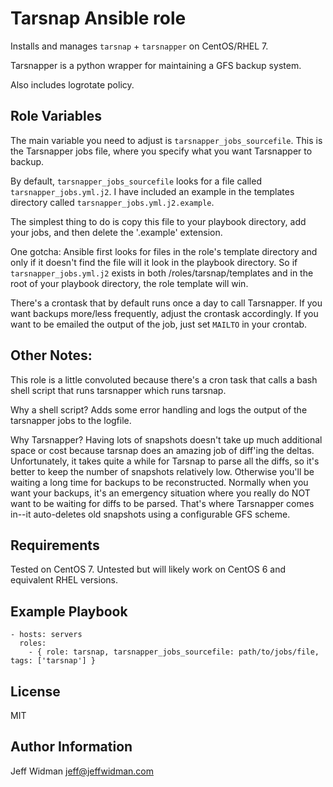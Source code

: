 Tarsnap Ansible role
=========

Installs and manages `tarsnap` + `tarsnapper` on CentOS/RHEL 7.

Tarsnapper is a python wrapper for maintaining a GFS backup system.

Also includes logrotate policy.

Role Variables
--------------

The main variable you need to adjust is `tarsnapper_jobs_sourcefile`. This is the
Tarsnapper jobs file, where you specify what you want Tarsnapper to backup.

By default, `tarsnapper_jobs_sourcefile` looks for a file called
`tarsnapper_jobs.yml.j2`. I have included an example in the templates directory
called `tarsnapper_jobs.yml.j2.example`.

The simplest thing to do is copy this file to your playbook directory, add your
jobs, and then delete the '.example' extension.

One gotcha: Ansible first looks for files in the role's template directory and
only if it doesn't find the file will it look in the playbook directory. So if
`tarsnapper_jobs.yml.j2` exists in both /roles/tarsnap/templates and in the root
of your playbook directory, the role template will win.

There's a crontask that by default runs once a day to call Tarsnapper. If you want
backups more/less frequently, adjust the crontask accordingly.
If you want to be emailed the output of the job, just set `MAILTO` in your crontab.

Other Notes:
--------------

This role is a little convoluted because there's a cron task that calls a bash
shell script that runs tarsnapper which runs tarsnap.

Why a shell script?
Adds some error handling and logs the output of the tarsnapper jobs to the logfile.

Why Tarsnapper?
Having lots of snapshots doesn't take up much additional space or cost because
tarsnap does an amazing job of diff'ing the deltas. Unfortunately, it takes
quite a while for Tarsnap to parse all the diffs, so it's better to keep the number
of snapshots relatively low. Otherwise you'll be waiting a long time for backups
to be reconstructed. Normally when you want your backups, it's an emergency
situation where you really do NOT want to be waiting for diffs to be parsed.
That's where Tarsnapper comes in--it auto-deletes old snapshots using a configurable
GFS scheme.

Requirements
------------

Tested on CentOS 7.
Untested but will likely work on CentOS 6 and equivalent RHEL versions.

Example Playbook
----------------

    - hosts: servers
      roles:
        - { role: tarsnap, tarsnapper_jobs_sourcefile: path/to/jobs/file, tags: ['tarsnap'] }

License
-------

MIT

Author Information
------------------

Jeff Widman jeff@jeffwidman.com
